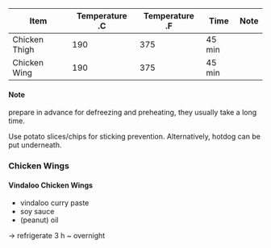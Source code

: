 Item | Temperature .C | Temperature .F  | Time | Note
---|---|---|---|---
Chicken Thigh | 190 | 375 | 45 min | 
Chicken Wing | 190 | 375 | 45 min |


#### Note

prepare in advance for defreezing and preheating, they usually take a long time.

Use potato slices/chips for sticking prevention.
Alternatively, hotdog can be put underneath.

### Chicken Wings

#### Vindaloo Chicken Wings

* vindaloo curry paste
* soy sauce 
* (peanut) oil

-> refrigerate 3 h ~ overnight
